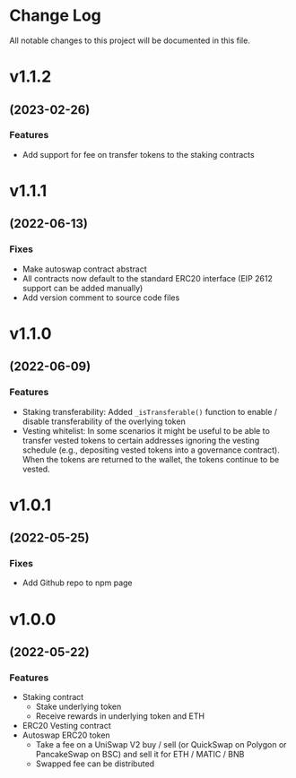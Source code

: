 # Change Log

All notable changes to this project will be documented in this file.

# v1.1.2

## (2023-02-26)

### Features

- Add support for fee on transfer tokens to the staking contracts

# v1.1.1

## (2022-06-13)

### Fixes

- Make autoswap contract abstract
- All contracts now default to the standard ERC20 interface (EIP 2612 support can be added manually)
- Add version comment to source code files

# v1.1.0

## (2022-06-09)

### Features

- Staking transferability: Added `_isTransferable()` function to enable / disable transferability of the overlying token
- Vesting whitelist: In some scenarios it might be useful to be able to transfer vested tokens to certain addresses ignoring the vesting schedule (e.g., depositing vested tokens into a governance contract). When the tokens are returned to the wallet, the tokens continue to be vested.

# v1.0.1

## (2022-05-25)

### Fixes

- Add Github repo to npm page

# v1.0.0

## (2022-05-22)

### Features

- Staking contract
  - Stake underlying token
  - Receive rewards in underlying token and ETH
- ERC20 Vesting contract
- Autoswap ERC20 token
  - Take a fee on a UniSwap V2 buy / sell (or QuickSwap on Polygon or PancakeSwap on BSC) and sell it for ETH / MATIC / BNB
  - Swapped fee can be distributed
